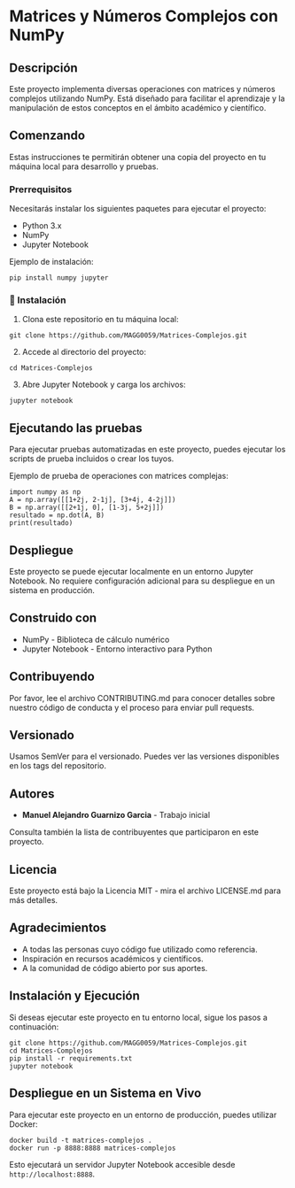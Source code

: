# Matrices y Números Complejos con NumPy

## Descripción
Este proyecto implementa diversas operaciones con matrices y números complejos utilizando NumPy. Está diseñado para facilitar el aprendizaje y la manipulación de estos conceptos en el ámbito académico y científico.

## Comenzando
Estas instrucciones te permitirán obtener una copia del proyecto en tu máquina local para desarrollo y pruebas.

### Prerrequisitos
Necesitarás instalar los siguientes paquetes para ejecutar el proyecto:
- Python 3.x
- NumPy
- Jupyter Notebook

Ejemplo de instalación:
```
pip install numpy jupyter
```

### 🔧 Instalación
1. Clona este repositorio en tu máquina local:
```
git clone https://github.com/MAGG0059/Matrices-Complejos.git
```
2. Accede al directorio del proyecto:
```
cd Matrices-Complejos
```
3. Abre Jupyter Notebook y carga los archivos:
```
jupyter notebook
```

## Ejecutando las pruebas
Para ejecutar pruebas automatizadas en este proyecto, puedes ejecutar los scripts de prueba incluidos o crear los tuyos.

Ejemplo de prueba de operaciones con matrices complejas:
```
import numpy as np
A = np.array([[1+2j, 2-1j], [3+4j, 4-2j]])
B = np.array([[2+1j, 0], [1-3j, 5+2j]])
resultado = np.dot(A, B)
print(resultado)
```

## Despliegue
Este proyecto se puede ejecutar localmente en un entorno Jupyter Notebook. No requiere configuración adicional para su despliegue en un sistema en producción.

## Construido con
- NumPy - Biblioteca de cálculo numérico
- Jupyter Notebook - Entorno interactivo para Python

## Contribuyendo
Por favor, lee el archivo CONTRIBUTING.md para conocer detalles sobre nuestro código de conducta y el proceso para enviar pull requests.

## Versionado
Usamos SemVer para el versionado. Puedes ver las versiones disponibles en los tags del repositorio.

## Autores
- **Manuel Alejandro Guarnizo Garcia** - Trabajo inicial

Consulta también la lista de contribuyentes que participaron en este proyecto.

## Licencia
Este proyecto está bajo la Licencia MIT - mira el archivo LICENSE.md para más detalles.

## Agradecimientos
- A todas las personas cuyo código fue utilizado como referencia.
- Inspiración en recursos académicos y científicos.
- A la comunidad de código abierto por sus aportes.

## Instalación y Ejecución
Si deseas ejecutar este proyecto en tu entorno local, sigue los pasos a continuación:
```
git clone https://github.com/MAGG0059/Matrices-Complejos.git
cd Matrices-Complejos
pip install -r requirements.txt
jupyter notebook
```

## Despliegue en un Sistema en Vivo
Para ejecutar este proyecto en un entorno de producción, puedes utilizar Docker:
```
docker build -t matrices-complejos .
docker run -p 8888:8888 matrices-complejos
```
Esto ejecutará un servidor Jupyter Notebook accesible desde `http://localhost:8888`.
